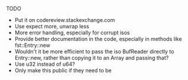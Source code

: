 TODO
* Put it on codereview.stackexchange.com
* Use expect more, unwrap less
* More error handling, especially for corrupt isos
* Provide better documentation in the code, especially in methods like fst::Entry::new
* Wouldn't it be more efficient to pass the iso BufReader directly to Entry::new, rather than copying it to an Array and passing that?
* Use u32 instead of u64?
* Only make this public if they need to be


